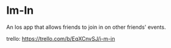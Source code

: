 Im-In
=====

An Ios app that allows friends to join in on other friends' events.

trello: https://trello.com/b/EqXCnvSJ/i-m-in
